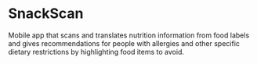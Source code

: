 # SnackScan
 Mobile app that scans and translates nutrition information from food labels and gives recommendations for people with allergies and other specific dietary restrictions by highlighting food items to avoid.
